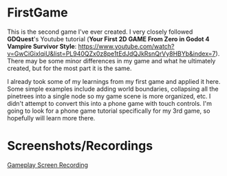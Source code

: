 # FirstGame

This is the second game I've ever created. I very closely followed **GDQuest**'s Youtube tutorial (**Your First 2D GAME From Zero in Godot 4 **Vampire Survivor Style****: https://www.youtube.com/watch?v=GwCiGixlqiU&list=PL940QZx0z8pe1tEdJdQJkRsnQrVy8HBYb&index=7). There may be some minor differences in my game and what he ultimately created, but for the most part it is the same. 

I already took some of my learnings from my first game and applied it here. Some simple examples include adding world boundaries, collapsing all the pinetrees into a single node so my game scene is more organized, etc. I didn't attempt to convert this into a phone game with touch controls. I'm going to look for a phone game tutorial specifically for my 3rd game, so hopefully will learn more there. 

# Screenshots/Recordings

[Gameplay Screen Recording](./GDQuest_Survivor_ScreenRecording.mp4)